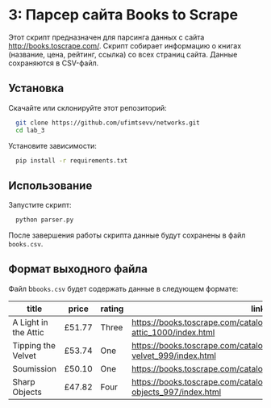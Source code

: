 # 3: Парсер сайта Books to Scrape

Этот скрипт предназначен для парсинга данных с сайта http://books.toscrape.com/. Скрипт собирает информацию о книгах (название, цена, рейтинг, ссылка) со всех страниц сайта. Данные сохраняются в CSV-файл.

## Установка

Скачайте или склонируйте этот репозиторий:

```bash
  git clone https://github.com/ufimtsevv/networks.git
  cd lab_3
```
Установите зависимости:

```bash
  pip install -r requirements.txt
```

## Использование

Запустите скрипт:

```bash
  python parser.py
```

После завершения работы скрипта данные будут сохранены в файл `books.csv`.

## Формат выходного файла

Файл b`books.csv` будет содержать данные в следующем формате:

| title | price | rating | link |
| ------- | --- | --- | ---------- |
| A Light in the Attic | £51.77 | Three | https://books.toscrape.com/catalogue/a-light-in-the-attic_1000/index.html |
| Tipping the Velvet | £53.74 | One | https://books.toscrape.com/catalogue/tipping-the-velvet_999/index.html |
| Soumission | £50.10 | One | https://books.toscrape.com/catalogue/soumission_998/index.html |
| Sharp Objects | £47.82 | Four | https://books.toscrape.com/catalogue/sharp-objects_997/index.html |